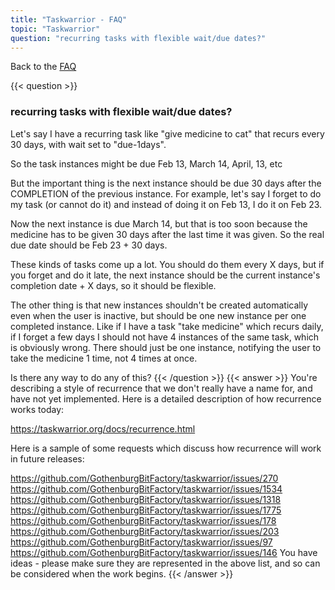 ```yaml
---
title: "Taskwarrior - FAQ"
topic: "Taskwarrior"
question: "recurring tasks with flexible wait/due dates?"
---
```


Back to the [FAQ](/support/faq)

{{< question >}}
### recurring tasks with flexible wait/due dates?

Let's say I have a recurring task like "give medicine to cat" that recurs every 30 days, with wait set to "due-1days".

So the task instances might be due Feb 13, March 14, April, 13, etc

But the important thing is the next instance should be due 30 days after the COMPLETION of the previous instance. For example, let's say I forget to do my task (or cannot do it) and instead of doing it on Feb 13, I do it on Feb 23.

Now the next instance is due March 14, but that is too soon because the medicine has to be given 30 days after the last time it was given. So the real due date should be Feb 23 + 30 days.

These kinds of tasks come up a lot. You should do them every X days, but if you forget and do it late, the next instance should be the current instance's completion date + X days, so it should be flexible.

The other thing is that new instances shouldn't be created automatically even when the user is inactive, but should be one new instance per one completed instance. Like if I have a task "take medicine" which recurs daily, if I forget a few days I should not have 4 instances of the same task, which is obviously wrong. There should just be one instance, notifying the user to take the medicine 1 time, not 4 times at once.

Is there any way to do any of this?
{{< /question >}}
{{< answer >}}
You're describing a style of recurrence that we don't really have a name for, and have not yet implemented. Here is a detailed description of how recurrence works today:

https://taskwarrior.org/docs/recurrence.html

Here is a sample of some requests which discuss how recurrence will work in future releases:

https://github.com/GothenburgBitFactory/taskwarrior/issues/270
https://github.com/GothenburgBitFactory/taskwarrior/issues/1534
https://github.com/GothenburgBitFactory/taskwarrior/issues/1318
https://github.com/GothenburgBitFactory/taskwarrior/issues/1775
https://github.com/GothenburgBitFactory/taskwarrior/issues/178
https://github.com/GothenburgBitFactory/taskwarrior/issues/203
https://github.com/GothenburgBitFactory/taskwarrior/issues/97
https://github.com/GothenburgBitFactory/taskwarrior/issues/146
You have ideas - please make sure they are represented in the above list, and so can be considered when the work begins.
{{< /answer >}}
